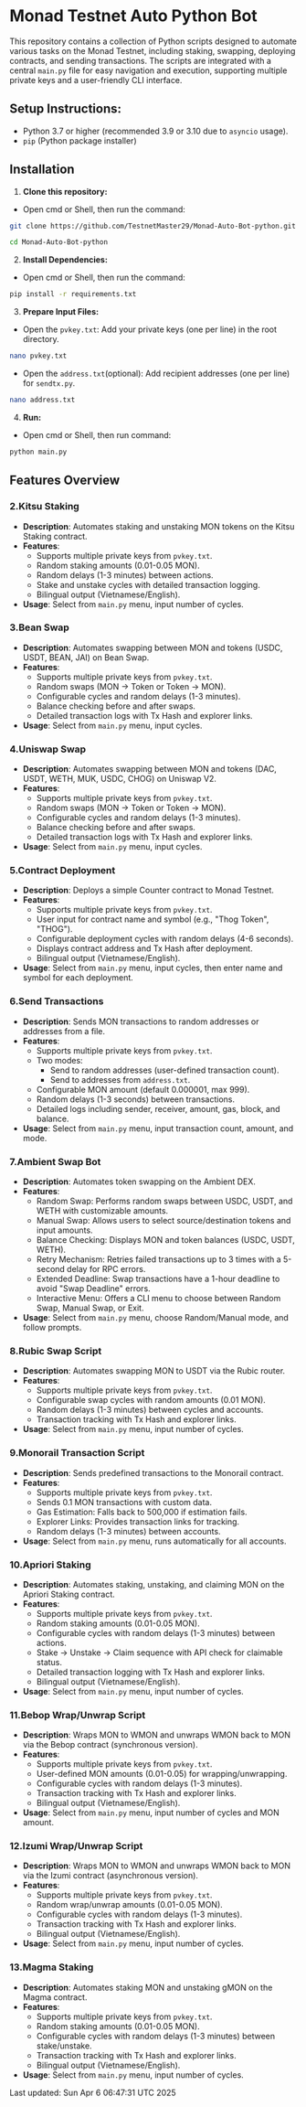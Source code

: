 # Monad Testnet Auto Python Bot

This repository contains a collection of Python scripts designed to automate various tasks on the Monad Testnet, including staking, swapping, deploying contracts, and sending transactions. The scripts are integrated with a central `main.py` file for easy navigation and execution, supporting multiple private keys and a user-friendly CLI interface.

## Setup Instructions:

- Python 3.7 or higher (recommended 3.9 or 3.10 due to `asyncio` usage).
- `pip` (Python package installer)

## Installation
1. **Clone this repository:**
- Open cmd or Shell, then run the command:
```sh
git clone https://github.com/TestnetMaster29/Monad-Auto-Bot-python.git
```
```sh
cd Monad-Auto-Bot-python
```
2. **Install Dependencies:**
- Open cmd or Shell, then run the command:
```sh
pip install -r requirements.txt
```
3. **Prepare Input Files:**
- Open the `pvkey.txt`: Add your private keys (one per line) in the root directory.
```sh
nano pvkey.txt 
```
- Open the `address.txt`(optional): Add recipient addresses (one per line) for `sendtx.py`.
```sh
nano address.txt 
```
4. **Run:**
- Open cmd or Shell, then run command:
```sh
python main.py
```


## Features Overview

### 2.Kitsu Staking
- **Description**: Automates staking and unstaking MON tokens on the Kitsu Staking contract.
- **Features**:
  - Supports multiple private keys from `pvkey.txt`.
  - Random staking amounts (0.01-0.05 MON).
  - Random delays (1-3 minutes) between actions.
  - Stake and unstake cycles with detailed transaction logging.
  - Bilingual output (Vietnamese/English).
- **Usage**: Select from `main.py` menu, input number of cycles.

### 3.Bean Swap
- **Description**: Automates swapping between MON and tokens (USDC, USDT, BEAN, JAI) on Bean Swap.
- **Features**:
  - Supports multiple private keys from `pvkey.txt`.
  - Random swaps (MON → Token or Token → MON).
  - Configurable cycles and random delays (1-3 minutes).
  - Balance checking before and after swaps.
  - Detailed transaction logs with Tx Hash and explorer links.
- **Usage**: Select from `main.py` menu, input cycles.

### 4.Uniswap Swap
- **Description**: Automates swapping between MON and tokens (DAC, USDT, WETH, MUK, USDC, CHOG) on Uniswap V2.
- **Features**:
  - Supports multiple private keys from `pvkey.txt`.
  - Random swaps (MON → Token or Token → MON).
  - Configurable cycles and random delays (1-3 minutes).
  - Balance checking before and after swaps.
  - Detailed transaction logs with Tx Hash and explorer links.
- **Usage**: Select from `main.py` menu, input cycles.

### 5.Contract Deployment
- **Description**: Deploys a simple Counter contract to Monad Testnet.
- **Features**:
  - Supports multiple private keys from `pvkey.txt`.
  - User input for contract name and symbol (e.g., "Thog Token", "THOG").
  - Configurable deployment cycles with random delays (4-6 seconds).
  - Displays contract address and Tx Hash after deployment.
  - Bilingual output (Vietnamese/English).
- **Usage**: Select from `main.py` menu, input cycles, then enter name and symbol for each deployment.

### 6.Send Transactions
- **Description**: Sends MON transactions to random addresses or addresses from a file.
- **Features**:
  - Supports multiple private keys from `pvkey.txt`.
  - Two modes:
    - Send to random addresses (user-defined transaction count).
    - Send to addresses from `address.txt`.
  - Configurable MON amount (default 0.000001, max 999).
  - Random delays (1-3 seconds) between transactions.
  - Detailed logs including sender, receiver, amount, gas, block, and balance.
- **Usage**: Select from `main.py` menu, input transaction count, amount, and mode.

### 7.Ambient Swap Bot
- **Description**: Automates token swapping on the Ambient DEX.
- **Features**:
  - Random Swap: Performs random swaps between USDC, USDT, and WETH with customizable amounts.
  - Manual Swap: Allows users to select source/destination tokens and input amounts.
  - Balance Checking: Displays MON and token balances (USDC, USDT, WETH).
  - Retry Mechanism: Retries failed transactions up to 3 times with a 5-second delay for RPC errors.
  - Extended Deadline: Swap transactions have a 1-hour deadline to avoid "Swap Deadline" errors.
  - Interactive Menu: Offers a CLI menu to choose between Random Swap, Manual Swap, or Exit.
- **Usage**: Select from `main.py` menu, choose Random/Manual mode, and follow prompts.

### 8.Rubic Swap Script
- **Description**: Automates swapping MON to USDT via the Rubic router.
- **Features**:
  - Supports multiple private keys from `pvkey.txt`.
  - Configurable swap cycles with random amounts (0.01 MON).
  - Random delays (1-3 minutes) between cycles and accounts.
  - Transaction tracking with Tx Hash and explorer links.
- **Usage**: Select from `main.py` menu, input number of cycles.

### 9.Monorail Transaction Script
- **Description**: Sends predefined transactions to the Monorail contract.
- **Features**:
  - Supports multiple private keys from `pvkey.txt`.
  - Sends 0.1 MON transactions with custom data.
  - Gas Estimation: Falls back to 500,000 if estimation fails.
  - Explorer Links: Provides transaction links for tracking.
  - Random delays (1-3 minutes) between accounts.
- **Usage**: Select from `main.py` menu, runs automatically for all accounts.

### 10.Apriori Staking
- **Description**: Automates staking, unstaking, and claiming MON on the Apriori Staking contract.
- **Features**:
  - Supports multiple private keys from `pvkey.txt`.
  - Random staking amounts (0.01-0.05 MON).
  - Configurable cycles with random delays (1-3 minutes) between actions.
  - Stake → Unstake → Claim sequence with API check for claimable status.
  - Detailed transaction logging with Tx Hash and explorer links.
  - Bilingual output (Vietnamese/English).
- **Usage**: Select from `main.py` menu, input number of cycles.

### 11.Bebop Wrap/Unwrap Script
- **Description**: Wraps MON to WMON and unwraps WMON back to MON via the Bebop contract (synchronous version).
- **Features**:
  - Supports multiple private keys from `pvkey.txt`.
  - User-defined MON amounts (0.01-0.05) for wrapping/unwrapping.
  - Configurable cycles with random delays (1-3 minutes).
  - Transaction tracking with Tx Hash and explorer links.
  - Bilingual output (Vietnamese/English).
- **Usage**: Select from `main.py` menu, input number of cycles and MON amount.

### 12.Izumi Wrap/Unwrap Script
- **Description**: Wraps MON to WMON and unwraps WMON back to MON via the Izumi contract (asynchronous version).
- **Features**:
  - Supports multiple private keys from `pvkey.txt`.
  - Random wrap/unwrap amounts (0.01-0.05 MON).
  - Configurable cycles with random delays (1-3 minutes).
  - Transaction tracking with Tx Hash and explorer links.
  - Bilingual output (Vietnamese/English).
- **Usage**: Select from `main.py` menu, input number of cycles.

### 13.Magma Staking
- **Description**: Automates staking MON and unstaking gMON on the Magma contract.
- **Features**:
  - Supports multiple private keys from `pvkey.txt`.
  - Random staking amounts (0.01-0.05 MON).
  - Configurable cycles with random delays (1-3 minutes) between stake/unstake.
  - Transaction tracking with Tx Hash and explorer links.
  - Bilingual output (Vietnamese/English).
- **Usage**: Select from `main.py` menu, input number of cycles.

Last updated: Sun Apr  6 06:47:31 UTC 2025
